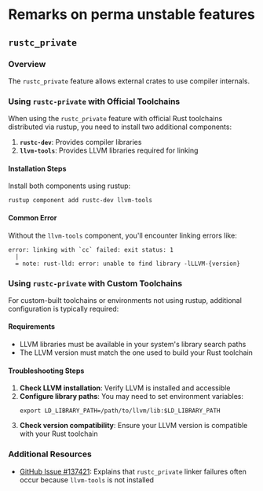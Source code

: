 # Remarks on perma unstable features

## `rustc_private`

### Overview

The `rustc_private` feature allows external crates to use compiler internals.

### Using `rustc-private` with Official Toolchains

When using the `rustc_private` feature with official Rust toolchains distributed via rustup, you need to install two additional components:

1. **`rustc-dev`**: Provides compiler libraries
2. **`llvm-tools`**: Provides LLVM libraries required for linking

#### Installation Steps

Install both components using rustup:

```text
rustup component add rustc-dev llvm-tools
```

#### Common Error

Without the `llvm-tools` component, you'll encounter linking errors like:

```text
error: linking with `cc` failed: exit status: 1
  |
  = note: rust-lld: error: unable to find library -lLLVM-{version}
```

### Using `rustc-private` with Custom Toolchains

For custom-built toolchains or environments not using rustup, additional configuration is typically required:

#### Requirements

- LLVM libraries must be available in your system's library search paths
- The LLVM version must match the one used to build your Rust toolchain

#### Troubleshooting Steps

1. **Check LLVM installation**: Verify LLVM is installed and accessible
2. **Configure library paths**: You may need to set environment variables:
   ```text
   export LD_LIBRARY_PATH=/path/to/llvm/lib:$LD_LIBRARY_PATH
   ```
3. **Check version compatibility**: Ensure your LLVM version is compatible with your Rust toolchain

### Additional Resources

- [GitHub Issue #137421](https://github.com/rust-lang/rust/issues/137421): Explains that `rustc_private` linker failures often occur because `llvm-tools` is not installed
